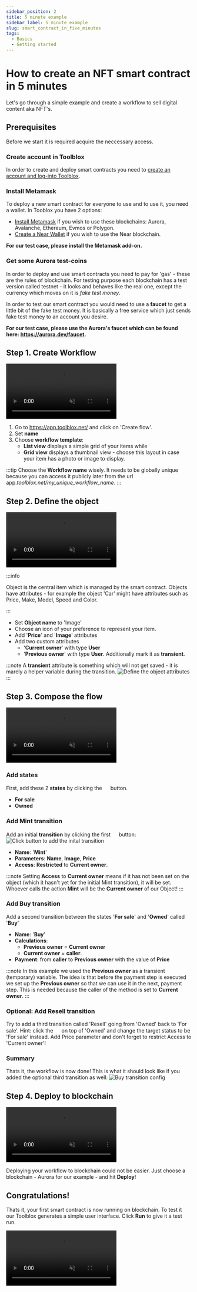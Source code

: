```yaml
---
sidebar_position: 2
title: 5 minute example
sidebar_label: 5 minute example
slug: smart_contract_in_five_minutes
tags:
  - Basics
  - Getting started
---
```


# How to create an NFT smart contract in 5 minutes

Let's go through a simple example and create a workflow to sell digital content aka NFT's.

## Prerequisites

Before we start it is required acquire the neccessary access.

### Create account in Toolblox

In order to create and deploy smart contracts you need to [create an account and log-into Toolblox](https://app.toolblox.net/authentication/login?returnUrl=https%3A%2F%2Fapp.toolblox.net%2F).

### Install Metamask

To deploy a new smart contract for everyone to use and to use it, you need a wallet. In Tooblox you have 2 options:
* [Install Metamask](https://metamask.io/download/) if you wish to use these blockchains: Aurora, Avalanche, Ethereum, Evmos or Polygon.
* [Create a Near Wallet](https://wallet.testnet.near.org/) if you wish to use the Near blockchain.

**For our test case, please install the Metamask add-on.**

### Get some Aurora test-coins

In order to deploy and use smart contracts you need to pay for 'gas' - these are the rules of blockchain. For testing purpose each blockchain has a test version called testnet - it looks and behaves like the real one, except the currency which moves on it is *fake test money*.

In order to test our smart contract you would need to use a **faucet** to get a little bit of the fake test money. It is basically a free service which just sends fake test money to an account you desire.

**For our test case, please use the Aurora's faucet which can be found here: https://aurora.dev/faucet.**

## Step 1. Create Workflow

<video autoplay="autoplay" playsinline="playsinline" muted="muted" loop="loop" controls="controls">
  <source src="/vid/step0.mp4" type="video/mp4"></source>
   <img src="/img/screens/create_workflow_1.png" title="Your browser does not support the <video> tag"></img>
  Your browser does not support the video tag.
</video>

1. Go to https://app.toolblox.net/ and click on 'Create flow'.
1. Set **name**
1. Choose **workflow template**:
   * **List view** displays a simple grid of your items while
   * **Grid view** displays a thumbnail view - choose this layout in case your item has a photo or image to display.

:::tip
Choose the **Workflow name** wisely. It needs to be globally unique because you can access it publicly later from the url app.*toolblox.net/my_unique_workflow_name*. 
:::

## Step 2. Define the object

<video autoplay="autoplay" playsinline="playsinline" muted="muted" loop="loop" controls="controls">
  <source src="/vid/step1.mp4" type="video/mp4"></source>
   <img src="/img/screens/create_workflow_2.png" title="Your browser does not support the <video> tag"></img>
  Your browser does not support the video tag.
</video>

:::info

Object is the central item which is managed by the smart contract. Objects have attributes - for example the object 'Car' might have attributes such as Price, Make, Model, Speed and Color.

:::


* Set **Object name** to 'Image'
* Choose an icon of your preference to represent your item.
* Add '**Price**' and '**Image**' attributes
* Add two custom attributes
    * '**Current owner**' with type **User**
    * '**Previous owner**' with type **User**. Additionally mark it as **transient**.
    
:::note
A **transient** attribute is something which will not get saved - it is marely a helper variable during the transition.
![Define the object attributes](/img/screens/create_workflow_transient.png)
:::

## Step 3. Compose the flow

<video autoplay="autoplay" playsinline="playsinline" muted="muted" loop="loop" controls="controls">
  <source src="/vid/step3.mp4" type="video/mp4"></source>
   <img src="/img/screens/create_workflow_6.png" title="Your browser does not support the <video> tag"></img>
  Your browser does not support the video tag.
</video>

### Add states

First, add these 2 **states** by clicking the <img src="https://raw.githubusercontent.com/FortAwesome/Font-Awesome/6.x/svgs/solid/circle-plus.svg" width="15" height="15" icon="icon"/> button. 
* **For sale**
* **Owned**

### Add Mint transition

Add an initial **transition** by clicking the first <img src="https://raw.githubusercontent.com/FortAwesome/Font-Awesome/6.x/svgs/solid/circle-plus.svg" width="15" height="15" icon="icon"/> button: ![Click button to add the inital transition](/img/screens/create_workflow_3.png) 
* **Name**: '**Mint**'
* **Parameters**: **Name**, **Image**, **Price**
* **Access**: **Restricted** to **Current owner**.

:::note
Setting **Access** to **Current owner** means if it has not been set on the object (which it hasn't yet for the initial Mint transition), it will be set. Whoever calls the action **Mint** will be the **Current owner** of our Object!
:::

### Add Buy transition

Add a second transition between the states '**For sale**' and '**Owned**' called '**Buy**'
* **Name**: '**Buy**'
* **Calculations**:
    * **Previous owner** = **Current owner**
    * **Current owner** = **caller**. 
* **Payment**: from **caller** to **Previous owner** with the value of **Price**

:::note
In this example we used the **Previous owner** as a transient (temporary) variable. The idea is that before the payment step is executed we set up the **Previous owner** so that we can use it in the next, payment step. This is needed because the caller of the method is set to **Current owner**.
:::

### Optional: Add Resell transition

Try to add a third transition called 'Resell' going from 'Owned' back to 'For sale'. Hint: click the <img src="https://raw.githubusercontent.com/FortAwesome/Font-Awesome/6.x/svgs/solid/circle-plus.svg"  icon="icon" width="15" height="15"/> on top of 'Owned' and change the target status to be 'For sale' instead. Add Price parameter and don't forget to restrict Access to 'Current owner'!


### Summary

Thats it, the workflow is now done! This is what it should look like if you added the optional third transition as well:
![Buy transition config](/img/screens/create_workflow_6.png) 

## Step 4. Deploy to blockchain

<video autoplay="autoplay" playsinline="playsinline" muted="muted" loop="loop" controls="controls">
  <source src="/vid/step4.mp4" type="video/mp4"></source>
   <img src="/img/screens/create_workflow_6.png" title="Your browser does not support the <video> tag"></img>
  Your browser does not support the video tag.
</video>

Deploying your workflow to blockchain could not be easier. Just choose a blockchain - Aurora for our example - and hit **Deploy**!

## Congratulations!

Thats it, your first smart contract is now running on blockchain. To test it our Toolblox generates a simple user interface. Click **Run** to give it a test run.

<video autoplay="autoplay" playsinline="playsinline" muted="muted" loop="loop" controls="controls">
  <source src="/vid/step5.mp4" type="video/mp4"></source>
   <img src="/img/screens/create_workflow_6.png" title="Your browser does not support the <video> tag"></img>
  Your browser does not support the video tag.
</video>
